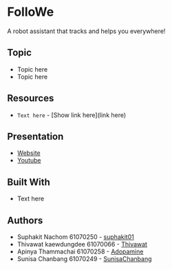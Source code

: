 # FolloWe
A robot assistant that tracks and helps you everywhere!

## Topic
* Topic here
* Topic here

## Resources
* `Text here` - [Show link here](link here)

## Presentation
* [Website](https://suphakit01.github.io/FolloWe/.)
* [Youtube]()

## Built With
* Text here

## Authors
* Suphakit  Nachom  61070250 - [suphakit01](https://github.com/suphakit01)
* Thivawat  kaewdungdee  61070066 - [Thivawat](https://github.com/Thivawat)
* Apinya Thammachai  61070258 - [Adopamine](https://github.com/Adopamine)
* Sunisa Chanbang 61070249 - [SunisaChanbang](https://github.com/SunisaChanbang)

